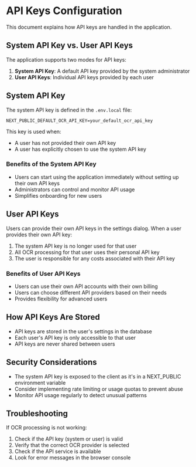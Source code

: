 # API Keys Configuration

This document explains how API keys are handled in the application.

## System API Key vs. User API Keys

The application supports two modes for API keys:

1. **System API Key**: A default API key provided by the system administrator
2. **User API Keys**: Individual API keys provided by each user

## System API Key

The system API key is defined in the `.env.local` file:

```
NEXT_PUBLIC_DEFAULT_OCR_API_KEY=your_default_ocr_api_key
```

This key is used when:
- A user has not provided their own API key
- A user has explicitly chosen to use the system API key

### Benefits of the System API Key

- Users can start using the application immediately without setting up their own API keys
- Administrators can control and monitor API usage
- Simplifies onboarding for new users

## User API Keys

Users can provide their own API keys in the settings dialog. When a user provides their own API key:

1. The system API key is no longer used for that user
2. All OCR processing for that user uses their personal API key
3. The user is responsible for any costs associated with their API key

### Benefits of User API Keys

- Users can use their own API accounts with their own billing
- Users can choose different API providers based on their needs
- Provides flexibility for advanced users

## How API Keys Are Stored

- API keys are stored in the user's settings in the database
- Each user's API key is only accessible to that user
- API keys are never shared between users

## Security Considerations

- The system API key is exposed to the client as it's in a NEXT_PUBLIC environment variable
- Consider implementing rate limiting or usage quotas to prevent abuse
- Monitor API usage regularly to detect unusual patterns

## Troubleshooting

If OCR processing is not working:

1. Check if the API key (system or user) is valid
2. Verify that the correct OCR provider is selected
3. Check if the API service is available
4. Look for error messages in the browser console
